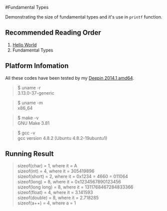 #Fundamental Types

Demonstrating the size of fundamental types and it's use in `printf` function.

##	Recommended Reading Order

1.	[Hello World][hello]
2.	Fundamental Types

##	Platform Infomation

All these codes have been tested by my [Deepin 2014.1 amd64][deepin].

>	$ uname -r  
>	3.13.0-37-generic

>	$ uname -m  
>	x86_64

>	$ make -v  
>	GNU Make 3.81

>	$ gcc -v  
>	gcc version 4.8.2 (Ubuntu 4.8.2-19ubuntu1) 

##	Running Result

>	sizeof(char)	= 1, where it = A  
>	sizeof(int)	= 4, where it = 305419896  
>	sizeof(short)	= 2, where it = 0x1234 = 4660 = 011064  
>	sizeof(long)	= 8, where it = 0x1234567890123456  
>	sizeof(long long)	 = 8, where it = 1311768467284833366  
>	sizeof(float)	= 4, where it = 3.141593  
>	sizeof(double)	= 8, where it = 2.718285  
>	sizeof(a++)	= 4, where a = 1


[hello]: https://github.com/Rholais/LearnC/tree/master/hello "LearnC/hello at master"
[types]: https://github.com/Rholais/LearnC/tree/master/types "LearnC/types at master"

[deepin]: http://cdimage.linuxdeepin.com/releases/2014.1/deepin_2014.1_amd64.iso "deepin_2014.1_amd64.iso"
